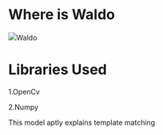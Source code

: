 # Where is Waldo 
<img src = /Users/om/Downloads/ddd.jpg>Waldo</img>

# Libraries Used


1.OpenCv

2.Numpy

This model aptly explains template matching 
